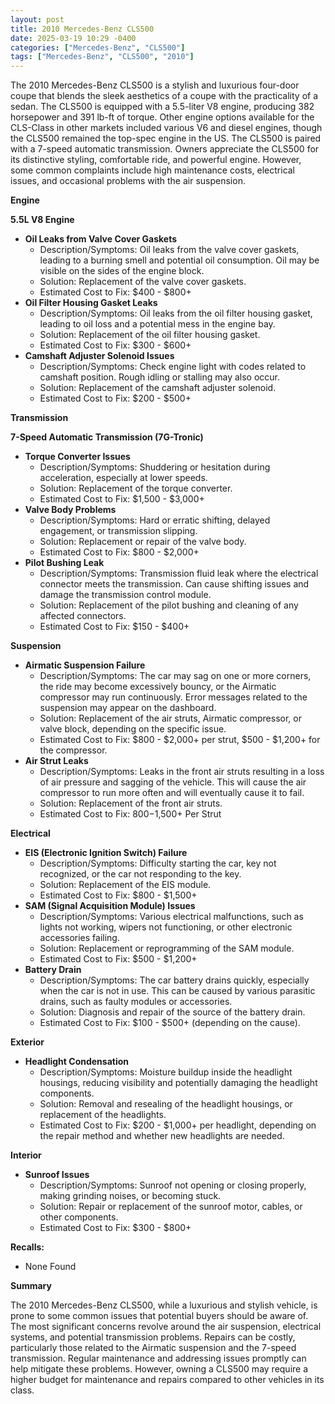 ```yaml
---
layout: post
title: 2010 Mercedes-Benz CLS500
date: 2025-03-19 10:29 -0400
categories: ["Mercedes-Benz", "CLS500"]
tags: ["Mercedes-Benz", "CLS500", "2010"]
---
```

The 2010 Mercedes-Benz CLS500 is a stylish and luxurious four-door coupe that blends the sleek aesthetics of a coupe with the practicality of a sedan. The CLS500 is equipped with a 5.5-liter V8 engine, producing 382 horsepower and 391 lb-ft of torque. Other engine options available for the CLS-Class in other markets included various V6 and diesel engines, though the CLS500 remained the top-spec engine in the US. The CLS500 is paired with a 7-speed automatic transmission. Owners appreciate the CLS500 for its distinctive styling, comfortable ride, and powerful engine. However, some common complaints include high maintenance costs, electrical issues, and occasional problems with the air suspension.

**Engine**

**5.5L V8 Engine**

*   **Oil Leaks from Valve Cover Gaskets**
    *   Description/Symptoms: Oil leaks from the valve cover gaskets, leading to a burning smell and potential oil consumption. Oil may be visible on the sides of the engine block.
    *   Solution: Replacement of the valve cover gaskets.
    *   Estimated Cost to Fix: $400 - $800+
*   **Oil Filter Housing Gasket Leaks**
    *   Description/Symptoms: Oil leaks from the oil filter housing gasket, leading to oil loss and a potential mess in the engine bay.
    *   Solution: Replacement of the oil filter housing gasket.
    *   Estimated Cost to Fix: $300 - $600+
*   **Camshaft Adjuster Solenoid Issues**
    *   Description/Symptoms: Check engine light with codes related to camshaft position. Rough idling or stalling may also occur.
    *   Solution: Replacement of the camshaft adjuster solenoid.
    *   Estimated Cost to Fix: $200 - $500+

**Transmission**

**7-Speed Automatic Transmission (7G-Tronic)**

*   **Torque Converter Issues**
    *   Description/Symptoms: Shuddering or hesitation during acceleration, especially at lower speeds.
    *   Solution: Replacement of the torque converter.
    *   Estimated Cost to Fix: $1,500 - $3,000+
*   **Valve Body Problems**
    *   Description/Symptoms: Hard or erratic shifting, delayed engagement, or transmission slipping.
    *   Solution: Replacement or repair of the valve body.
    *   Estimated Cost to Fix: $800 - $2,000+
*   **Pilot Bushing Leak**
    *   Description/Symptoms: Transmission fluid leak where the electrical connector meets the transmission. Can cause shifting issues and damage the transmission control module.
    *   Solution: Replacement of the pilot bushing and cleaning of any affected connectors.
    *   Estimated Cost to Fix: $150 - $400+

**Suspension**

*   **Airmatic Suspension Failure**
    *   Description/Symptoms: The car may sag on one or more corners, the ride may become excessively bouncy, or the Airmatic compressor may run continuously. Error messages related to the suspension may appear on the dashboard.
    *   Solution: Replacement of the air struts, Airmatic compressor, or valve block, depending on the specific issue.
    *   Estimated Cost to Fix: $800 - $2,000+ per strut, $500 - $1,200+ for the compressor.
*   **Air Strut Leaks**
    *   Description/Symptoms: Leaks in the front air struts resulting in a loss of air pressure and sagging of the vehicle. This will cause the air compressor to run more often and will eventually cause it to fail.
    *   Solution: Replacement of the front air struts.
    *   Estimated Cost to Fix: $800-$1,500+ Per Strut

**Electrical**

*   **EIS (Electronic Ignition Switch) Failure**
    *   Description/Symptoms: Difficulty starting the car, key not recognized, or the car not responding to the key.
    *   Solution: Replacement of the EIS module.
    *   Estimated Cost to Fix: $800 - $1,500+
*   **SAM (Signal Acquisition Module) Issues**
    *   Description/Symptoms: Various electrical malfunctions, such as lights not working, wipers not functioning, or other electronic accessories failing.
    *   Solution: Replacement or reprogramming of the SAM module.
    *   Estimated Cost to Fix: $500 - $1,200+
*   **Battery Drain**
    *   Description/Symptoms: The car battery drains quickly, especially when the car is not in use. This can be caused by various parasitic drains, such as faulty modules or accessories.
    *   Solution: Diagnosis and repair of the source of the battery drain.
    *   Estimated Cost to Fix: $100 - $500+ (depending on the cause).

**Exterior**

*   **Headlight Condensation**
    *   Description/Symptoms: Moisture buildup inside the headlight housings, reducing visibility and potentially damaging the headlight components.
    *   Solution: Removal and resealing of the headlight housings, or replacement of the headlights.
    *   Estimated Cost to Fix: $200 - $1,000+ per headlight, depending on the repair method and whether new headlights are needed.

**Interior**

*   **Sunroof Issues**
    *   Description/Symptoms: Sunroof not opening or closing properly, making grinding noises, or becoming stuck.
    *   Solution: Repair or replacement of the sunroof motor, cables, or other components.
    *   Estimated Cost to Fix: $300 - $800+

**Recalls:**

*   None Found

**Summary**

The 2010 Mercedes-Benz CLS500, while a luxurious and stylish vehicle, is prone to some common issues that potential buyers should be aware of. The most significant concerns revolve around the air suspension, electrical systems, and potential transmission problems. Repairs can be costly, particularly those related to the Airmatic suspension and the 7-speed transmission. Regular maintenance and addressing issues promptly can help mitigate these problems. However, owning a CLS500 may require a higher budget for maintenance and repairs compared to other vehicles in its class.


